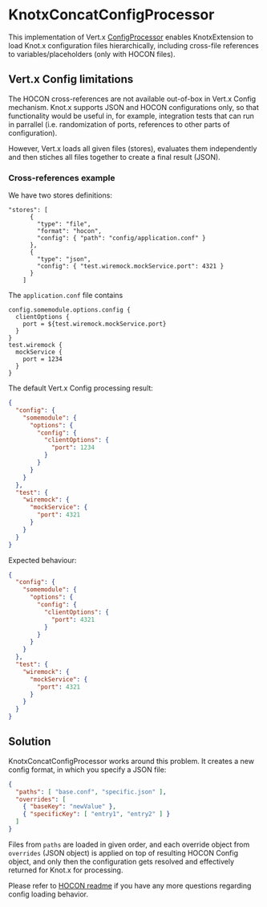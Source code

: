 # KnotxConcatConfigProcessor

This implementation of Vert.x [ConfigProcessor](https://vertx.io/docs/vertx-config/java/#_extending_the_config_retriever)
enables KnotxExtension to load Knot.x configuration files hierarchically,
including cross-file references to variables/placeholders (only with HOCON files).

## Vert.x Config limitations

The HOCON cross-references are not available out-of-box in Vert.x Config mechanism.
Knot.x supports JSON and HOCON configurations only, so that functionality would be useful in, for example, 
integration tests that can run in parrallel (i.e. randomization of ports, references to other parts of configuration).

However, Vert.x loads all given files (stores), evaluates them independently and then stiches
all files together to create a final result (JSON).

### Cross-references example

We have two stores definitions:

```hocon
"stores": [
      {
        "type": "file",
        "format": "hocon",
        "config": { "path": "config/application.conf" }
      },
      {
        "type": "json",
        "config": { "test.wiremock.mockService.port": 4321 }
      }
    ]
```

The `application.conf` file contains

```hocon
config.somemodule.options.config {
  clientOptions {
    port = ${test.wiremock.mockService.port}
  }
}
test.wiremock {
  mockService {
    port = 1234
  }
}
```

The default Vert.x Config processing result:

```JSON
{
  "config": {
    "somemodule": {
      "options": {
        "config": {
          "clientOptions": {
            "port": 1234
          }
        }
      }
    }
  },
  "test": {
    "wiremock": {
      "mockService": {
        "port": 4321
      }
    }
  }
}
```

Expected behaviour:

```JSON
{
  "config": {
    "somemodule": {
      "options": {
        "config": {
          "clientOptions": {
            "port": 4321
          }
        }
      }
    }
  },
  "test": {
    "wiremock": {
      "mockService": {
        "port": 4321
      }
    }
  }
}
```

## Solution

KnotxConcatConfigProcessor works around this problem. It creates a new config format, in which you specify a JSON file:

```json
{ 
  "paths": [ "base.conf", "specific.json" ], 
  "overrides": [ 
    { "baseKey": "newValue" },
    { "specificKey": [ "entry1", "entry2" ] }
  ]
}
```

Files from `paths` are loaded in given order, and each override object from `overrides` (JSON object) is applied 
on top of resulting HOCON Config object, and only then
the configuration gets resolved and effectively returned for Knot.x for processing.

Please refer to [HOCON readme](https://github.com/lightbend/config/blob/master/README.md) if you have any more questions regarding config loading
behavior.
